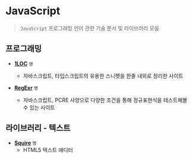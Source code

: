 # JavaScript

> `JavaScript` 프로그래밍 언어 관련 기술 문서 및 라이브러리 모음

## 프로그래밍

 - **[1LOC](https://1loc.dev)** `영`
   - 자바스크립트, 타입스크립트의 유용한 스니펫을 한줄 내외로 정리한 사이트

 - **[RegExr](https://regexr.com)** `영`
   - 자바스크립트, PCRE 사양으로 다양한 조건을 통해 정규표현식을 테스트해볼 수 있는 사이트
    

## 라이브러리 - 텍스트

 - **[Squire](https://github.com/neilj/Squire)** `영`
   - HTML5 텍스트 에디터
